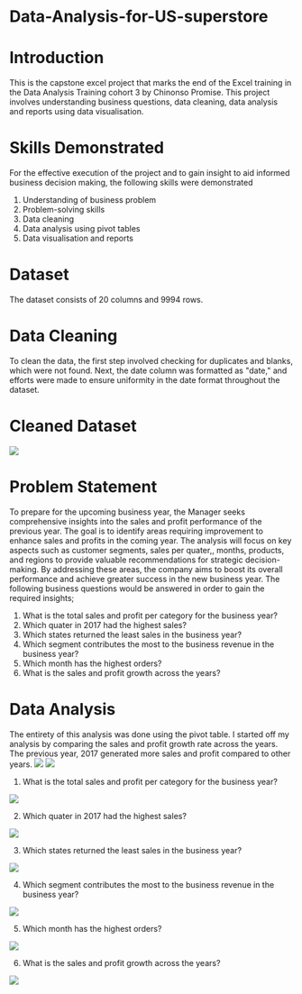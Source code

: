 # Data-Analysis-for-US-superstore
# Introduction
This is the capstone excel project that marks the end of the Excel training in the Data Analysis Training cohort 3 by Chinonso Promise. This project involves understanding business questions, data cleaning, data analysis and reports using data visualisation.

# Skills Demonstrated
For the effective execution of the project and to gain insight to aid informed business decision making, the following skills were demonstrated
1.	Understanding of business problem
2.	Problem-solving skills
3.	Data cleaning
4.	Data analysis using pivot tables
5.	Data visualisation and reports
   
# Dataset
The dataset consists of 20 columns and 9994 rows. 

# Data Cleaning
To clean the data, the first step involved checking for duplicates and blanks, which were not found. Next, the date column was formatted as "date," and efforts were made to ensure uniformity in the date format throughout the dataset. 

# Cleaned Dataset
![](image102.png)

# Problem Statement
To prepare for the upcoming business year, the Manager seeks comprehensive insights into the sales and profit performance of the previous year. The goal is to identify areas requiring improvement to enhance sales and profits in the coming year. The analysis will focus on key aspects such as customer segments, sales per quater,, months, products, and regions to provide valuable recommendations for strategic decision-making. By addressing these areas, the company aims to boost its overall performance and achieve greater success in the new business year.
The following business questions would be answered in order to gain the required insights;

1. What is the total sales and profit per category for the business year?
2. Which quater in 2017 had the highest sales?
3. Which states returned the least sales in the business year?
4. Which segment contributes the most to the business revenue in the business year?
5. Which month has the highest orders?
6. What is the sales and profit growth across the years?

# Data Analysis
The entirety of this analysis was done using the pivot table.
I started off my analysis by comparing the sales and profit growth rate across the years. The previous year, 2017 generated more sales and profit compared to other years. 
![](image103.png)         ![](image103.0.png)

1. What is the total sales and profit per category for the business year?
   
![](image104.png)

2. Which quater in 2017 had the highest sales?
   
![](image105.png)

3. Which states returned the least sales in the business year?
   
![](image106.png)

4. Which segment contributes the most to the business revenue in the business year?

![](image107.png)

5. Which month has the highest orders?
   
![](image108.png)
   
6. What is the sales and profit growth across the years?
   
![](image103.png)
